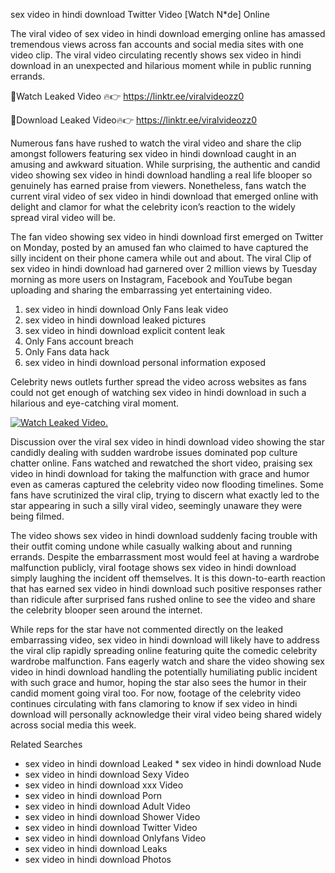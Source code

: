 ﻿sex video in hindi download Twitter Video [Watch N*de] Online

The viral video of ﻿sex video in hindi download emerging online has amassed tremendous views across fan accounts and social media sites with one video clip. The viral video circulating recently shows ﻿sex video in hindi download in an unexpected and hilarious moment while in public running errands. 

🔴Watch Leaked Video 🔥👉  https://linktr.ee/viralvideozz0 

🔴Download Leaked Video🔥👉  https://linktr.ee/viralvideozz0 

Numerous fans have rushed to watch the viral video and share the clip amongst followers featuring ﻿sex video in hindi download caught in an amusing and awkward situation. While surprising, the authentic and candid video showing ﻿sex video in hindi download handling a real life blooper so genuinely has earned praise from viewers. Nonetheless, fans watch the current viral video of ﻿sex video in hindi download that emerged online with delight and clamor for what the celebrity icon’s reaction to the widely spread viral video will be.

The fan video showing ﻿sex video in hindi download first emerged on Twitter on Monday, posted by an amused fan who claimed to have captured the silly incident on their phone camera while out and about. The viral Clip of ﻿sex video in hindi download had garnered over 2 million views by Tuesday morning as more users on Instagram, Facebook and YouTube began uploading and sharing the embarrassing yet entertaining video. 

1. ﻿sex video in hindi download Only Fans leak video
2. ﻿sex video in hindi download leaked pictures
3. ﻿sex video in hindi download explicit content leak
4. Only Fans account breach
5. Only Fans data hack
6. ﻿sex video in hindi download personal information exposed

Celebrity news outlets further spread the video across websites as fans could not get enough of watching ﻿sex video in hindi download in such a hilarious and eye-catching viral moment. 

[![Watch Leaked Video.](https://miro.medium.com/v2/resize:fit:828/format:webp/1*cilzJN44JGOrTw9NJCrNHA.gif "Watch Leaked Video")](https://linktr.ee/viralvideozz0)

Discussion over the viral ﻿sex video in hindi download video showing the star candidly dealing with sudden wardrobe issues dominated pop culture chatter online. Fans watched and rewatched the short video, praising ﻿sex video in hindi download for taking the malfunction with grace and humor even as cameras captured the celebrity video now flooding timelines. Some fans have scrutinized the viral clip, trying to discern what exactly led to the star appearing in such a silly viral video, seemingly unaware they were being filmed.

The video shows ﻿sex video in hindi download suddenly facing trouble with their outfit coming undone while casually walking about and running errands. Despite the embarrassment most would feel at having a wardrobe malfunction publicly, viral footage shows ﻿sex video in hindi download simply laughing the incident off themselves. It is this down-to-earth reaction that has earned ﻿sex video in hindi download such positive responses rather than ridicule after surprised fans rushed online to see the video and share the celebrity blooper seen around the internet.  

While reps for the star have not commented directly on the leaked embarrassing video, ﻿sex video in hindi download will likely have to address the viral clip rapidly spreading online featuring quite the comedic celebrity wardrobe malfunction. Fans eagerly watch and share the video showing ﻿sex video in hindi download handling the potentially humiliating public incident with such grace and humor, hoping the star also sees the humor in their candid moment going viral too. For now, footage of the celebrity video continues circulating with fans clamoring to know if ﻿sex video in hindi download will personally acknowledge their viral video being shared widely across social media this week.

Related Searches
* ﻿sex video in hindi download Leaked
﻿* sex video in hindi download Nude
* ﻿sex video in hindi download Sexy Video
* ﻿sex video in hindi download xxx Video
* ﻿sex video in hindi download Porn
* ﻿sex video in hindi download Adult Video
* ﻿sex video in hindi download Shower Video
* ﻿sex video in hindi download Twitter Video
* ﻿sex video in hindi download Onlyfans Video
* ﻿sex video in hindi download Leaks
* ﻿sex video in hindi download Photos